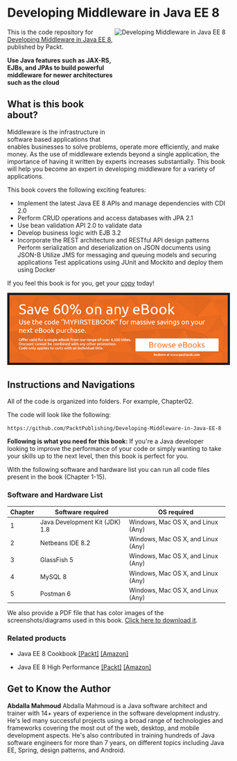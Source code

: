 # Developing Middleware in Java EE 8

<a href="https://www.packtpub.com/application-development/developing-middleware-java-ee-8?utm_source=github&utm_medium=repository&utm_campaign=9781788391078 "><img src="https://dz13w8afd47il.cloudfront.net/sites/default/files/imagecache/ppv4_main_book_cover/B08083.png" alt="Developing Middleware in Java EE 8" height="256px" align="right"></a>

This is the code repository for [Developing Middleware in Java EE 8](https://www.packtpub.com/application-development/developing-middleware-java-ee-8?utm_source=github&utm_medium=repository&utm_campaign=9781788391078), published by Packt.

**Use Java features such as JAX-RS, EJBs, and JPAs to build powerful middleware for newer architectures such as the cloud**

## What is this book about?
Middleware is the infrastructure in software based applications that enables businesses to solve problems, operate more efficiently, and make money. As the use of middleware extends beyond a single application, the importance of having it written by experts increases substantially. This book will help you become an expert in developing middleware for a variety of applications.

This book covers the following exciting features:
* Implement the latest Java EE 8 APIs and manage dependencies with CDI 2.0 
* Perform CRUD operations and access databases with JPA 2.1 
* Use bean validation API 2.0 to validate data 
* Develop business logic with EJB 3.2 
* Incorporate the REST architecture and RESTful API design patterns 
Perform serialization and deserialization on JSON documents using JSON-B 
Utilize JMS for messaging and queuing models and securing applications 
Test applications using JUnit and Mockito and deploy them using Docker 

If you feel this book is for you, get your [copy](https://www.amazon.com/dp/1-788-39107-1) today!

<a href="https://www.packtpub.com/?utm_source=github&utm_medium=banner&utm_campaign=GitHubBanner"><img src="https://raw.githubusercontent.com/PacktPublishing/GitHub/master/GitHub.png" 
alt="https://www.packtpub.com/" border="5" /></a>

## Instructions and Navigations
All of the code is organized into folders. For example, Chapter02.

The code will look like the following:
```
https://github.com/PacktPublishing/Developing-Middleware-in-Java-EE-8
```

**Following is what you need for this book:**
If you're a Java developer looking to improve the performance of your code or simply wanting to take your skills up to the next level, then this book is perfect for you.

With the following software and hardware list you can run all code files present in the book (Chapter 1-15).
### Software and Hardware List
| Chapter  | Software required                   | OS required                        |
| -------- | ------------------------------------| -----------------------------------|
| 1        | Java Development Kit (JDK) 1.8      | Windows, Mac OS X, and Linux (Any) |
| 2        | Netbeans IDE 8.2                    | Windows, Mac OS X, and Linux (Any) |
| 3        | GlassFish 5                         | Windows, Mac OS X, and Linux (Any) |
| 4        | MySQL 8                             | Windows, Mac OS X, and Linux (Any) |
| 5        | Postman 6                           | Windows, Mac OS X, and Linux (Any) |

We also provide a PDF file that has color images of the screenshots/diagrams used in this book. [Click here to download it](https://www.packtpub.com/sites/default/files/downloads/DevelopingMiddlewareinJavaEE8_ColorImages.pdf).

### Related products
* Java EE 8 Cookbook [[Packt]](https://www.packtpub.com/application-development/java-ee-8-cookbook?utm_source=github&utm_medium=repository&utm_campaign=) [[Amazon]](https://www.amazon.com/dp/1788293037)

* Java EE 8 High Performance [[Packt]](https://www.packtpub.com/application-development/java-ee-8-high-performance?utm_source=github&utm_medium=repository&utm_campaign=) [[Amazon]](https://www.amazon.com/dp/178847306X)


## Get to Know the Author
**Abdalla Mahmoud**
Abdalla Mahmoud is a Java software architect and trainer with 14+ years of experience in the software development industry. He's led many successful projects using a broad range of technologies and frameworks covering the most out of the web, desktop, and mobile development aspects. He's also contributed in training hundreds of Java software engineers for more than 7 years, on different topics including Java EE, Spring, design patterns, and Android.

